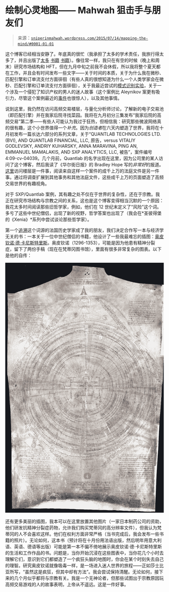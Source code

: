 <!--yml

分类：未分类

日期：2024-05-18 14:14:17

-->

# 绘制心灵地图—— Mahwah 狙击手与朋友们

> 来源：[`sniperinmahwah.wordpress.com/2015/07/14/mapping-the-mind/#0001-01-01`](https://sniperinmahwah.wordpress.com/2015/07/14/mapping-the-mind/#0001-01-01)

这个博客已经相当安静了。年底真的很忙（我承担了太多的学术责任，我旅行得太多了，并且出版了[太多](http://www.zones-sensibles.org/livres/) [书籍](http://www.vies-paralleles.org) [书籍](http://www.theatre-operations.com/portfolio/dictionnaire-historique-et-critique/)）。像往常一样，我只在有空的时候（晚上和周末）研究市场结构和 HFT，但在九月中旬之前我不会休假，所以我将整个夏天都在工作，并且会有时间发布一些文字——关于时间的本质，关于为什么我在微秒、匹配引擎和订单流支付方面徘徊（有些人真的很想知道为什么一个人类学家会在微秒、匹配引擎和订单流支付方面徘徊），关于我最近尝试的[模式识别实验](http://www.theatre-operations.com/portfolio/dictionnaire-historique-et-critique/)，关于一个涉及一个侵犯了知识产权的男人的迷人故事（这个案例比 Aleynikov 案更有吸引力，尽管这个案例最近的[事件](http://www.reuters.com/article/2015/07/06/us-goldman-sachs-aleynikov-appeal-idUSKCN0PG1L020150706)也很惊人），以及其他事情。

说到这里，我仍然在访问高频交易楼层，与量化分析师讨论，了解新的电子交易池（即匹配引擎）并在我家后院寻找菜园。我将在九月初分三集发布“我家后院的高频交易”第二季——有些人可能认为我过于狂热，但相信我：研究那些微波网络真的很有趣，这个小世界值得一个*补充*。因为*创造者*在六天内塑造了世界，我将在十月初发布一篇长达六部分的系列文章，关于“QUANTLAB TECHNOLOGIES LTD. (BVI), AND QUANTLAB FINANCIAL, LLC, 原告，versus VITALIY GODLEVSKY, ANDRIY KUHARSKY, ANNA MARAVINA, PING AN, EMMANUEL MAMALAKIS, AND SXP ANALYTICS, LLC, 被告”，案件编号 4:09-cv-04039。几个月前，Quantlab 的名字出现在这里，因为公司里的某人访问了这个博客，然后我读了《华尔街日报》的 Bradley Hope 写的*非常好*的报道。[这里](http://www.wsj.com/articles/SB10001424052702303563304579445381552266144)访问楼层是一件事，阅读来自这样一个案件的成千上万的法庭文件是另一件事。通过将调查扩展到其他事务和其他法庭文件，这些成千上万的页面塑造了高频交易世界的有趣视角。

对于 SXP/Quantlab 案例，其有趣之处不仅在于世界的复杂性，还在于宗教。我正在研究市场结构与宗教之间的关系，这也是这个博客变得相当沉默的一个原因：我花太多时间阅读那些旧哲学家，例如，他们在 12 世纪末定义了“风险”这个词。多亏了这些中世纪僧侣，出现了新的视野，哲学答案也出现了（我会在*圣彼得堡的《Xenia》*系列中尝试谈论那些哲学家）。

第一个[追溯](http://www.ffsa.fr/webffsa/risques.nsf/html/Risques_81-82_0007.htm)这个词源的法国历史学家成了我的朋友，我们决定合作写一本与经济学无关的书：一本关于一位中世纪僧侣的书籍，他设计了一些我最难忘的插图：[奥皮钦诺·德·卡尼斯特里斯](https://en.wikipedia.org/wiki/Opicinus_de_Canistris)。奥皮钦诺（1296-1353），可能是因为他患有精神分裂症，留下了两份手稿（现在在梵蒂冈图书馆），里面有很多非常复杂的图表。以下是他的自传：

![Autobiography_SIM](img/c957bf70239818bb3bcbc1d458d962e1.png)

还有更多美丽的插图，我本可以在这里放置其他图片（一家日本制药公司的资助，他们研发抗精神分裂症药物，允许我们购买梵蒂冈的高分辨率文件），但我认为梵蒂冈的人不会喜欢这样。他们在权利方面非常严格（当书完成后，我会发布一些书籍的照片）。无论如何，这本书（预计将在十月份用法语出版，然后明年用意大利语、英语、德语等出版）可能是第一本不偏不倚地展示奥皮钦诺·德·卡尼斯特里斯的生活和工作作品的书。问题是，当你开始沉浸在这些图表中，当你花几个小时去理解它们，意识到它们都塑造了一个疯狂头脑的地图时，你会在某个时刻失去自己的理智。研究奥皮钦诺就像吸毒一样，是一场进入迷人世界的旅程——正如莎士比亚所写，“虽然这是疯狂，但其中却有方法”。我会尝试保持清醒。无论如何，接下来的几个月似乎都将与宗教有关。我是一个无神论者，但那些试图出于宗教原因玩高频交易游戏的人的故事表明，上帝从不遥远。这是一件好事。
